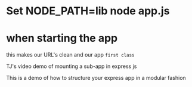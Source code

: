 Set NODE_PATH=lib node app.js
=================================
when starting the app
================================
this makes our URL's clean and our app `first class`

TJ's video demo of mounting a sub-app in express js

This is a demo of how to structure your 
express app in a modular fashion